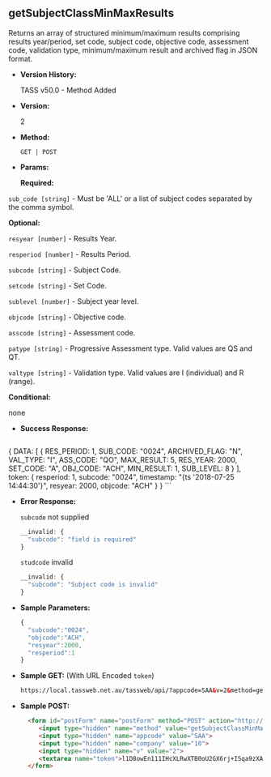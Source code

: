 

**getSubjectClassMinMaxResults**
----
  Returns an array of structured minimum/maximum results comprising results year/period, set code, subject code, objective code, assessment code, validation type, minimum/maximum result and archived flag in JSON format.

* **Version History:**

  TASS v50.0 - Method Added

* **Version:**

  2

* **Method:**

  `GET | POST`
  
*  **Params:**

   **Required:**

  `sub_code [string]` -  Must be 'ALL' or a list of subject codes separated by the comma symbol.
      
   **Optional:**

   `resyear [number]` - Results Year.

   `resperiod [number]` - Results Period.

   `subcode [string]` - Subject Code.

   `setcode [string]` - Set Code.

   `sublevel [number]` - Subject year level.

   `objcode [string]` - Objective code.

   `asscode [string]` - Assessment code.

   `patype [string]` - Progressive Assessment type. Valid values are QS and QT.

   `valtype [string]` - Validation type. Valid values are I (individual) and R (range).

   **Conditional:**
 
   none
   
* **Success Response:**

    ```javascript
{
  DATA: [
    {
      RES_PERIOD: 1,
      SUB_CODE: "0024",
      ARCHIVED_FLAG: "N",
      VAL_TYPE: "I",
      ASS_CODE: "QO",
      MAX_RESULT: 5,
      RES_YEAR: 2000,
      SET_CODE: "A",
      OBJ_CODE: "ACH",
      MIN_RESULT: 1,
      SUB_LEVEL: 8
    }
  ],
  token: {
    resperiod: 1,
    subcode: "0024",
    timestamp: "{ts '2018-07-25 14:44:30'}",
    resyear: 2000,
    objcode: "ACH"
  }
}
    ```
 
* **Error Response:**

    `subcode` not supplied
    ```javascript
    __invalid: {
      "subcode": "field is required"
    }
    ```

    `studcode` invalid
    ```javascript
    __invalid: {
      "subcode": "Subject code is invalid"
    }
    ```

* **Sample Parameters:**

  ```javascript
  {
    "subcode":"0024",
    "objcode":"ACH",
    "resyear":2000,
    "resperiod":1
  }
  ```

* **Sample GET:** (With URL Encoded `token`)

  ```HTML
  https://local.tassweb.net.au/tassweb/api/?appcode=SAA&v=2&method=getSubjectClassMinMaxResults&token=70CMN1%2Bv8PSB8VwIWXFEHXzZLqxb0UjoAHSTD0JT6lix5LJrdc8LKVXKu7SOkIuO&company=10
  ```
  
* **Sample POST:**

  ```HTML
    <form id="postForm" name="postForm" method="POST" action="http://api.tasscloud.com.au/tassweb/api/">
       <input type="hidden" name="method" value="getSubjectClassMinMaxResults">
       <input type="hidden" name="appcode" value="SAA">
       <input type="hidden" name="company" value="10">
       <input type="hidden" name="v" value="2">
       <textarea name="token">l1D8owEn111IHcXLRwXTB0oU2GX6rj+ISqa9zXA8We1Gqx9/zb+cbVFartivsDN/xGgAIIjtABAYfzYPqTCpLf3gb0nW3h/TrPFLMhAdNcVvHD0Gz4FkRj5jRAD1aAGQ</textarea>
    </form>
  ```
